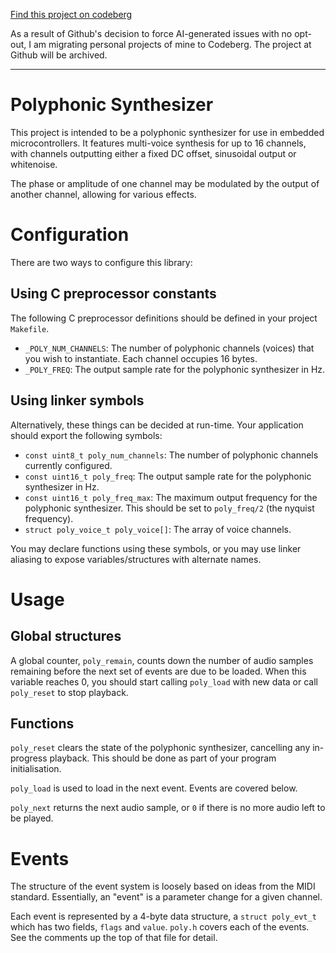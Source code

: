 [Find this project on codeberg](https://codeberg.org/sjlongland/polyphonic-synthesizer)

As a result of Github's decision to force AI-generated issues with no opt-out,
I am migrating personal projects of mine to Codeberg.  The project at Github
will be archived.

----

Polyphonic Synthesizer
======================

This project is intended to be a polyphonic synthesizer for use in
embedded microcontrollers.  It features multi-voice synthesis for up to 16
channels, with channels outputting either a fixed DC offset, sinusoidal
output or whitenoise.

The phase or amplitude of one channel may be modulated by the output of
another channel, allowing for various effects.

Configuration
=============

There are two ways to configure this library:

Using C preprocessor constants
------------------------------

The following C preprocessor definitions should be defined in your project
`Makefile`.

* `_POLY_NUM_CHANNELS`: The number of polyphonic channels (voices) that
  you wish to instantiate.  Each channel occupies 16 bytes.
* `_POLY_FREQ`: The output sample rate for the polyphonic synthesizer in
  Hz.

Using linker symbols
--------------------

Alternatively, these things can be decided at run-time.  Your application
should export the following symbols:

* `const uint8_t poly_num_channels`: The number of polyphonic channels
  currently configured.
* `const uint16_t poly_freq`: The output sample rate for the polyphonic 
  synthesizer in Hz.
* `const uint16_t poly_freq_max`: The maximum output frequency for the
  polyphonic synthesizer.  This should be set to `poly_freq/2` (the
  nyquist frequency).
* `struct poly_voice_t poly_voice[]`: The array of voice channels.

You may declare functions using these symbols, or you may use linker
aliasing to expose variables/structures with alternate names.

Usage
=====

Global structures
-----------------

A global counter, `poly_remain`, counts down the number of audio samples
remaining before the next set of events are due to be loaded.  When this
variable reaches 0, you should start calling `poly_load` with new data or
call `poly_reset` to stop playback.

Functions
---------

`poly_reset` clears the state of the polyphonic synthesizer, cancelling
any in-progress playback.  This should be done as part of your program
initialisation.

`poly_load` is used to load in the next event.  Events are covered below.

`poly_next` returns the next audio sample, or `0` if there is no more
audio left to be played.

Events
======

The structure of the event system is loosely based on ideas from the MIDI
standard.  Essentially, an "event" is a parameter change for a given
channel.

Each event is represented by a 4-byte data structure, a `struct
poly_evt_t` which has two fields, `flags` and `value`.  `poly.h` covers
each of the events.  See the comments up the top of that file for detail.
